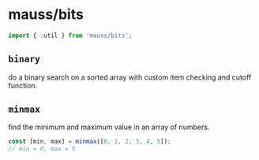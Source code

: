 # mauss/bits

```js
import { :util } from 'mauss/bits';
```

## `binary`

do a binary search on a sorted array with custom item checking and cutoff function.

## `minmax`

find the minimum and maximum value in an array of numbers.

```js
const [min, max] = minmax([0, 1, 2, 3, 4, 5]);
// min = 0, max = 5
```
